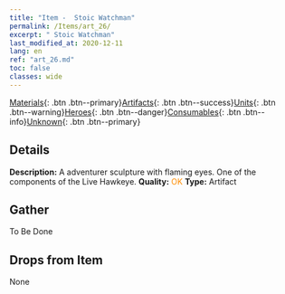 ```yaml
---
title: "Item -  Stoic Watchman"
permalink: /Items/art_26/
excerpt: " Stoic Watchman"
last_modified_at: 2020-12-11
lang: en
ref: "art_26.md"
toc: false
classes: wide
---
```

 [Materials](/Items/){: .btn .btn--primary}[Artifacts](/Items/Artifacts/){: .btn .btn--success}[Units](/Items/Units/){: .btn .btn--warning}[Heroes](/Items/Heroes/){: .btn .btn--danger}[Consumables](/Items/Consumables/){: .btn .btn--info}[Unknown](/Items/Unknown/){: .btn .btn--primary}

## Details
 **Description:** A adventurer sculpture with flaming eyes. One of the components of the Live Hawkeye.
 **Quality:** <span style="color: #FF8C00">OK</span>
 **Type:** Artifact
## Gather

  To Be Done

## Drops from Item

  None

